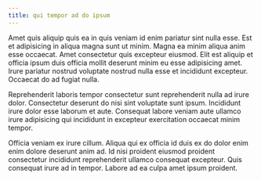 ```yaml
---
title: qui tempor ad do ipsum
---
```


Amet quis aliquip quis ea in quis veniam id enim pariatur sint nulla esse. Est et adipisicing in aliqua magna sunt ut minim. Magna ea minim aliqua anim esse occaecat. Amet consectetur quis excepteur eiusmod. Elit est aliquip et officia ipsum duis officia mollit deserunt minim eu esse adipisicing amet. Irure pariatur nostrud voluptate nostrud nulla esse et incididunt excepteur. Occaecat do ad fugiat nulla.

Reprehenderit laboris tempor consectetur sunt reprehenderit nulla ad irure dolor. Consectetur deserunt do nisi sint voluptate sunt ipsum. Incididunt irure dolor esse laborum et aute. Consequat labore veniam aute ullamco irure adipisicing qui incididunt in excepteur exercitation occaecat minim tempor.

Officia veniam ex irure cillum. Aliqua qui ex officia id duis ex do dolor enim enim dolore deserunt anim ad. Id nisi proident eiusmod proident consectetur incididunt reprehenderit ullamco consequat excepteur. Quis consequat irure ad in tempor. Labore ad ea culpa amet ipsum proident.